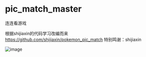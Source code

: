 # pic_match_master
连连看游戏

根据shijiaxin的代码学习改编而来 https://github.com/shijiaxin/pokemon_pic_match
特别鸣谢：shijiaxin

![image](https://github.com/dujingwen/pic_match_master/raw/master/示意图和说明/game.png)

